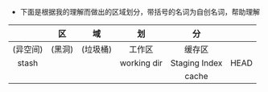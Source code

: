 * 下面是根据我的理解而做出的区域划分，带括号的名词为自创名词，帮助理解

|          |   区   |    域    |     划      |      分       |      |
| :------: | :----: | :------: | :---------: | :-----------: | :--: |
| (异空间) | (黑洞) | (垃圾桶) |   工作区    |    缓存区     |      |
|  stash   |        |          | working dir | Staging Index | HEAD |
|          |        |          |             |     cache     |      |

